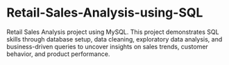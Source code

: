 # Retail-Sales-Analysis-using-SQL
Retail Sales Analysis project using MySQL. This project demonstrates SQL skills through database setup, data cleaning, exploratory data analysis, and business-driven queries to uncover insights on sales trends, customer behavior, and product performance.
